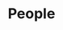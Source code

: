 ---
layout: team
title: People
background: /assets/theme/images/landing/home.jpg
#description: Who we are
permalink: /people/
---